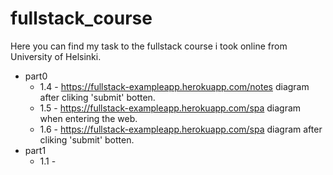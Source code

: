 # fullstack_course

Here you can find my task to the fullstack course i took online from University of Helsinki.

* part0
  * 1.4 - https://fullstack-exampleapp.herokuapp.com/notes diagram after cliking 'submit' botten.
  * 1.5 - https://fullstack-exampleapp.herokuapp.com/spa diagram when entering the web.
  * 1.6 -  https://fullstack-exampleapp.herokuapp.com/spa diagram after cliking 'submit' botten.
* part1
  * 1.1 - 
